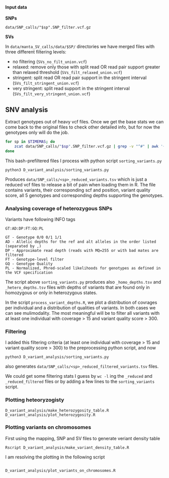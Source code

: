 #### Input data

**SNPs**

`data/SNP_calls/"$sp".SNP_filter.vcf.gz`

**SVs**

In `data/manta_SV_calls/data/$SP/` directories we have merged files with three different filtering levels:

- no filtering (`SVs_no_filt_union.vcf`)
- relaxed: remove only those with split read OR read pair support greater than relaxed threshold (`SVs_filt_relaxed_union.vcf`)
- stringent: split read OR read pair support in the stringent interval (`SVs_filt_stringent_union.vcf`)
- very stringent: split read support in the stringent interval (`SVs_filt_very_stringent_union.vcf`)


## SNV analysis

Extract genotypes out of heavy vcf files. Once we get the base stats we can come back to the original files to check other detailed info, but for now the genotypes only will do the job.

```bash
for sp in $TIMEMAS; do
    zcat data/SNP_calls/"$sp".SNP_filter.vcf.gz | grep -v "^#" | awk '{ if ($7 == "PASS"){ print $0 } }' |  cut -f 1,2,6,10,11,12,13,14 > data/SNP_calls/"$sp".SNP_filter_passed.tsv
done
```

This bash-prefiltered files I process with python script `sorting_variants.py`

```
python3 D_variant_analysis/sorting_variants.py
```

Produces `data/SNP_calls/<sp>_reduced_variants.tsv` which is just a reduced vcf files to release a bit of pain when loading them in R. The file contains variants, their corresponding scf and position, variant quality score, all 5 genotypes and corresponding depths supporting the genotypes.

### Analysing coverage of heterozygous SNPs

Variants have following INFO tags

```
GT:AD:DP:FT:GQ:PL

GT - Genotype 0/0 0/1 1/1
AD - Allelic depths for the ref and alt alleles in the order listed (separated by ,)
DP - Approximate read depth (reads with MQ=255 or with bad mates are filtered
FT - Genotype-level filter
GQ - Genotype Quality
PL - Normalized, Phred-scaled likelihoods for genotypes as defined in the VCF specification
```

The script above `sorting_variants.py` produces also `_homo_depths.tsv` and `_hetero_depths.tsv` files with depths of variants that are found only in homozygous or only in heterozygous states.

In the script `process_variant_depths.R`, we plot a distribution of covrages per individual and a distribution of qualities of variants. In both cases we can see mulimodality. The most meaningful will be to filter all variants with at least one individual with coverage > 15 and variant quality score > 300.

### Filtering

I added this filtering criteria (at least one individual with coverage > 15 and variant quality score > 300) to the preprocessing python script, and now

```
python3 D_variant_analysis/sorting_variants.py
```

also generates `data/SNP_calls/<sp>_reduced_filtered_variants.tsv` files.

We could get some filtering stats I guess by `wc -l` ing the `_reduced` and `_reduced_filtered` files or by adding a few lines to the `sorting_variants` script.

### Plotting heteoryzogisty

```
D_variant_analysis/make_heterozygosity_table.R
D_variant_analysis/plot_heterozygosity.R
```

### Plotting variants on chromosomes

First using the mapping, SNP and SV files to generate veriant density table

```
Rscript D_variant_analysis/make_variant_density_table.R
```

I am resolving the plotting in the following script

```

D_variant_analysis/plot_variants_on_chromosomes.R
```



